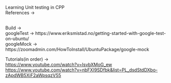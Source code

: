 Learning Unit testing in CPP
<br />
References ->

<br />
Build ->
<br />
googleTest -> https://www.eriksmistad.no/getting-started-with-google-test-on-ubuntu/
<br />
googleMock -> https://zoomadmin.com/HowToInstall/UbuntuPackage/google-mock
<br />

Tutorials(in order) ->
<br />
https://www.youtube.com/watch?v=IsvbXMoG_ew
<br />
https://www.youtube.com/watch?v=nbFXI9SDfbk&list=PL_dsdStdDXbo-zApdWB5XiF2aWpsqzV55
<br />

